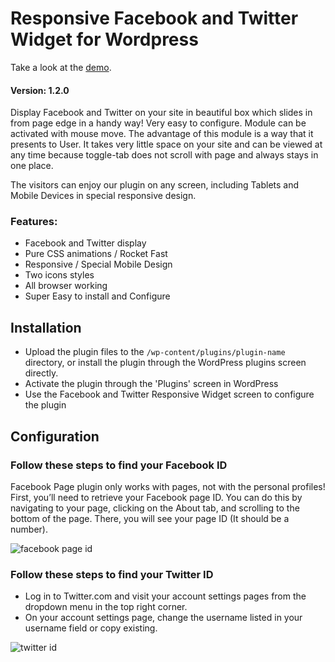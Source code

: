 # Responsive Facebook and Twitter Widget for Wordpress

Take a look at the [demo](https://jakubskowronski.com/wordpress/).
#### Version: 1.2.0

Display Facebook and Twitter on your site in beautiful box which slides in from page edge in a handy way! Very easy to configure. Module can be activated with mouse move. The advantage of this module is a way that it presents to User. It takes very little space on your site and can be viewed at any time because toggle-tab does not scroll with page and always stays in one place.

The visitors can enjoy our plugin on any screen, including Tablets and Mobile Devices in special responsive design.

### Features:
* Facebook and Twitter display
* Pure CSS animations / Rocket Fast
* Responsive / Special Mobile Design
* Two icons styles
* All browser working
* Super Easy to install and Configure


## Installation 

* Upload the plugin files to the `/wp-content/plugins/plugin-name` directory, or install the plugin through the WordPress plugins screen directly.
* Activate the plugin through the 'Plugins' screen in WordPress
* Use the Facebook and Twitter Responsive Widget screen to configure the plugin


## Configuration

### Follow these steps to find your Facebook ID 
Facebook Page plugin only works with pages, not with the personal profiles! First, you’ll need to retrieve your Facebook page ID. You can do this by navigating to your page, clicking on the About tab, and scrolling to the bottom of the page. There, you will see your page ID (It should be a number).

![facebook page id](https://jsns.eu/images/fb_id_1.png)

### Follow these steps to find your Twitter ID 
* Log in to Twitter.com and visit your account settings pages from the dropdown menu in the top right corner.
* On your account settings page, change the username listed in your username field or copy existing.

![twitter id](https://jsns.eu/images/twitter.jpg)